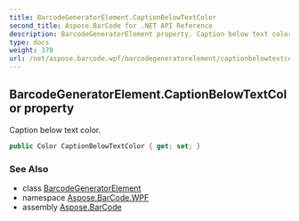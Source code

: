 ```yaml
---
title: BarcodeGeneratorElement.CaptionBelowTextColor
second_title: Aspose.BarCode for .NET API Reference
description: BarcodeGeneratorElement property. Caption below text color
type: docs
weight: 370
url: /net/aspose.barcode.wpf/barcodegeneratorelement/captionbelowtextcolor/
---
```

## BarcodeGeneratorElement.CaptionBelowTextColor property

Caption below text color.

```csharp
public Color CaptionBelowTextColor { get; set; }
```

### See Also

* class [BarcodeGeneratorElement](../)
* namespace [Aspose.BarCode.WPF](../../../aspose.barcode.wpf/)
* assembly [Aspose.BarCode](../../../)


